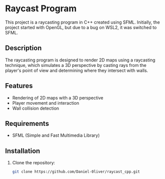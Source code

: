 # Raycast Program

This project is a raycasting program in C++ created using SFML. Initially, the project started with OpenGL, but due to a bug on WSL2, it was switched to SFML.

## Description

The raycasting program is designed to render 2D maps using a raycasting technique, which simulates a 3D perspective by casting rays from the player's point of view and determining where they intersect with walls.

## Features

- Rendering of 2D maps with a 3D perspective
- Player movement and interaction
- Wall collision detection

## Requirements

- SFML (Simple and Fast Multimedia Library)

## Installation

1. Clone the repository:
   ```sh
   git clone https://github.com/Daniel-0liver/raycast_cpp.git
   ```
